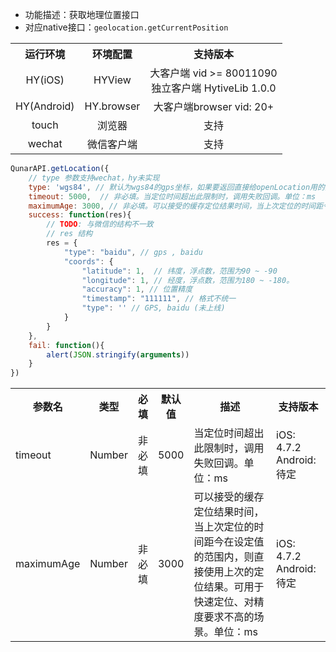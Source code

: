 * 功能描述：获取地理位置接口
* 对应native接口：`geolocation.getCurrentPosition`

<table style="text-align:center">
    <tr>
        <th>运行环境</th>
        <th>环境配置</th>
        <th>支持版本</th>
    </tr>
    <tr>
        <td>HY(iOS)</td>
        <td>HYView</td>
        <td>大客户端 vid >= 80011090<br/>独立客户端 HytiveLib 1.0.0</td>
    </tr>
    <tr>
        <td>HY(Android)</td>
        <td>HY.browser</td>
        <td>大客户端browser vid: 20+ </td>
    </tr>
    <tr>
        <td>touch</td>
        <td>浏览器</td>
        <td>支持</td>
    </tr>
    <tr>
        <td>wechat</td>
        <td>微信客户端</td>
        <td>支持</td>
    </tr>
</table>


```js
QunarAPI.getLocation({
    // type 参数支持wechat，hy未实现
    type: 'wgs84', // 默认为wgs84的gps坐标，如果要返回直接给openLocation用的火星坐标，可传入'gcj02'
    timeout: 5000,  // 非必填。当定位时间超出此限制时，调用失败回调。单位：ms
    maximumAge: 3000, // 非必填。可以接受的缓存定位结果时间，当上次定位的时间距今在设定值的范围内，则直接使用上次的定位结果。可用于快速定位、对精度要求不高的场景。单位：ms
    success: function(res){
        // TODO: 与微信的结构不一致
        // res 结构
        res = {
            "type": "baidu", // gps , baidu
            "coords": {
                "latitude": 1,  // 纬度，浮点数，范围为90 ~ -90
                "longitude": 1, // 经度，浮点数，范围为180 ~ -180。
                "accuracy": 1, // 位置精度
                "timestamp": "111111", // 格式不统一
                "type": '' // GPS, baidu (未上线)
            }
        }
    },
    fail: function(){
        alert(JSON.stringify(arguments))
    }
})
```
<table>
    <tr>
        <th>参数名</th>
        <th>类型</th>
        <th>必填</th>
        <th>默认值</th>
        <th width="220">描述</th>
        <th width="80">支持版本</th>
    </tr>
    <tr>
        <td>timeout</td>
        <td>Number</td>
        <td>非必填</td>
        <td>5000</td>
        <td>当定位时间超出此限制时，调用失败回调。单位：ms</td>
        <td>iOS: 4.7.2 Android: 待定</td>
    </tr>
    <tr>
        <td>maximumAge</td>
        <td>Number</td>
        <td>非必填</td>
        <td>3000</td>
        <td>可以接受的缓存定位结果时间，当上次定位的时间距今在设定值的范围内，则直接使用上次的定位结果。可用于快速定位、对精度要求不高的场景。单位：ms</td>
        <td>iOS: 4.7.2 Android: 待定</td>
    </tr>
</table>
